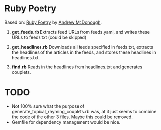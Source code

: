 # Ruby Poetry

Based on:
[Ruby Poetry](http://blog.andrewmcdonough.com/blog/2012/02/23/ruby-poetry/) by [Andrew McDonough](https://twitter.com/#!/andrewmcdonough).

1. **get_feeds.rb**
	Extracts feed URLs from feeds.yaml, and writes these URLs to feeds.txt (could be skipped)

2. **get_headlines.rb**
	Downloads all feeds specified in feeds.txt, extracts the headlines of the articles in the feeds, and stores these headlines in headlines.txt.

3. **find.rb**
	Reads in the headlines from headlines.txt and generates couplets.

# TODO
- Not 100% sure what the purpose of generate_topical_rhyming_couplets.rb was, at it just seems to combine the code of the other 3 files. Maybe this could be removed.
- Gemfile for dependency management would be nice.
